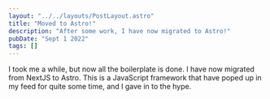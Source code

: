 ```yaml
---
layout: "../../layouts/PostLayout.astro"
title: "Moved to Astro!"
description: "After some work, I have now migrated to Astro!"
pubDate: "Sept 1 2022"
tags: []
---
```


I took me a while, but now all the boilerplate is done. I have now migrated from NextJS to Astro. This is a JavaScript framework that have poped up in my feed for quite some time, and I gave in to the hype.
